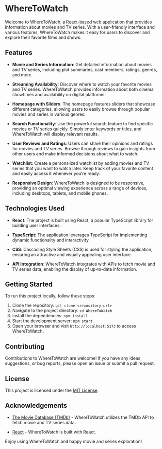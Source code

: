 # WhereToWatch

Welcome to WhereToWatch, a React-based web application that provides information about movies and TV series. With a user-friendly interface and various features, WhereToWatch makes it easy for users to discover and explore their favorite films and shows.

## Features

- **Movie and Series Information**: Get detailed information about movies and TV series, including plot summaries, cast members, ratings, genres, and more.

- **Streaming Availability**: Discover where to watch your favorite movies and TV series. WhereToWatch provides information about both cinema showtimes and availability on digital platforms.

- **Homepage with Sliders**: The homepage features sliders that showcase different categories, allowing users to easily browse through popular movies and series in various genres.

- **Search Functionality**: Use the powerful search feature to find specific movies or TV series quickly. Simply enter keywords or titles, and WhereToWatch will display relevant results.

- **User Reviews and Ratings**: Users can share their opinions and ratings for movies and TV series. Browse through reviews to gain insights from other users and make informed decisions about what to watch.

- **Watchlist**: Create a personalized watchlist by adding movies and TV series that you want to watch later. Keep track of your favorite content and easily access it whenever you're ready.

- **Responsive Design**: WhereToWatch is designed to be responsive, providing an optimal viewing experience across a range of devices, including desktops, tablets, and mobile phones.

## Technologies Used

- **React**: The project is built using React, a popular TypeScript library for building user interfaces.

- **TypeScript**: The application leverages TypeScript for implementing dynamic functionality and interactivity.

- **CSS**: Cascading Style Sheets (CSS) is used for styling the application, ensuring an attractive and visually appealing user interface.

- **API Integration**: WhereToWatch integrates with APIs to fetch movie and TV series data, enabling the display of up-to-date information.

## Getting Started

To run this project locally, follow these steps:

1. Clone the repository: `git clone <repository-url>`
2. Navigate to the project directory: `cd WhereToWatch`
3. Install the dependencies: `npm install`
4. Start the development server: `npm start`
5. Open your browser and visit `http://localhost:5173` to access WhereToWatch.

## Contributing

Contributions to WhereToWatch are welcome! If you have any ideas, suggestions, or bug reports, please open an issue or submit a pull request.

## License

This project is licensed under the [MIT License](LICENSE).

## Acknowledgements

- [The Movie Database (TMDb)](https://www.themoviedb.org/) - WhereToWatch utilizes the TMDb API to fetch movie and TV series data.

- [React](https://reactjs.org/) - WhereToWatch is built with React.

Enjoy using WhereToWatch and happy movie and series exploration!
